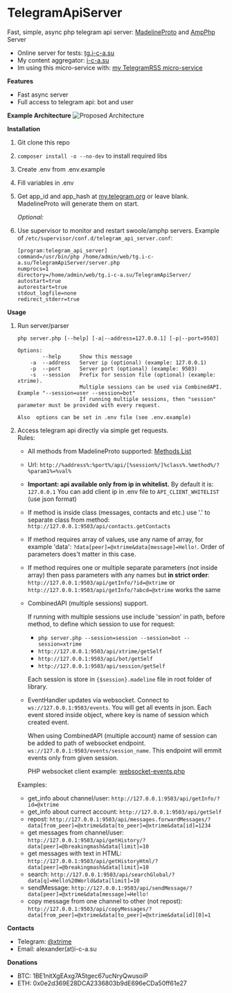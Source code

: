 # TelegramApiServer
Fast, simple, async php telegram api server: 
[MadelineProto](https://github.com/danog/MadelineProto) and [AmpPhp](https://github.com/amphp/amp) Server

* Online server for tests: [tg.i-c-a.su](https://tg.i-c-a.su)
* My content aggregator: [i-c-a.su](https://i-c-a.su)
* Im using this micro-service with: [my TelegramRSS micro-service](https://github.com/xtrime-ru/TelegramRSS) 

**Features**

* Fast async server
* Full access to telegram api: bot and user

**Example Architecture**
![Proposed Architecture](https://hsto.org/webt/j-/ob/ky/j-obkye1dv68ngsrgi12qevutra.png)
 
**Installation**

1. Git clone this repo
1. `composer install -o --no-dev` to install required libs
1. Create .env from .env.example
1. Fill variables in .env
1. Get app_id and app_hash at [my.telegram.org](https://my.telegram.org/) or leave blank.
   MadelineProto will generate them on start.

     _Optional:_
1. Use supervisor to monitor and restart swoole/amphp servers. Example of `/etc/supervisor/conf.d/telegram_api_server.conf`: 
     ```
    [program:telegram_api_server]
    command=/usr/bin/php /home/admin/web/tg.i-c-a.su/TelegramApiServer/server.php
    numprocs=1
    directory=/home/admin/web/tg.i-c-a.su/TelegramApiServer/
    autostart=true
    autorestart=true
    stdout_logfile=none
    redirect_stderr=true
     ```

**Usage**

1. Run server/parser
    ```
    php server.php [--help] [-a|--address=127.0.0.1] [-p|--port=9503]
    
    Options:
            --help      Show this message
        -a  --address   Server ip (optional) (example: 127.0.0.1)
        -p  --port      Server port (optional) (example: 9503)
        -s  --session   Prefix for session file (optional) (example: xtrime). 
                        Multiple sessions can be used via CombinedAPI. Example "--session=user --session=bot"
                        If running multiple sessions, then "session" parameter must be provided with every request.
    
    Also  options can be set in .env file (see .env.example)
    ```
1. Access telegram api directly via simple get requests.    
    Rules:
    * All methods from MadelineProto supported: [Methods List](https://docs.madelineproto.xyz/API_docs/methods/)
    * Url: `http://%address%:%port%/api/[%session%/]%class%.%method%/?%param1%=%val%`
    * <b>Important: api available only from ip in whitelist.</b> 
        By default it is: `127.0.0.1`
        You can add client ip in .env file to `API_CLIENT_WHITELIST` (use json format)
    * If method is inside class (messages, contacts and etc.) use '.' to separate class from method: 
        `http://127.0.0.1:9503/api/contacts.getContacts`
    * If method requires array of values, use any name of array, for example 'data': 
        `?data[peer]=@xtrime&data[message]=Hello!`. Order of parameters does't matter in this case.
    * If method requires one or multiple separate parameters (not inside array) then pass parameters with any names but **in strict order**: 
        `http://127.0.0.1:9503/api/getInfo/?id=@xtrime` or `http://127.0.0.1:9503/api/getInfo/?abcd=@xtrime` works the same
    * CombinedAPI (multiple sessions) support. 

        If running with multiple sessions use include 'session' in path, before method, to define which session to use for request:
        * `php server.php --session=session --session=bot --session=xtrime`
        * `http://127.0.0.1:9503/api/xtrime/getSelf` 
        * `http://127.0.0.1:9503/api/bot/getSelf`
        * `http://127.0.0.1:9503/api/session/getSelf`
        
        Each session is store in `{$session}.madeline` file in root folder of library.
    * EventHandler updates via websocket. Connect to `ws://127.0.0.1:9503/events`. You will get all events in json.
        Each event stored inside object, where key is name of session which created event. 
        
        When using CombinedAPI (multiple account) name of session can be added to path of websocket endpoint.
        `ws://127.0.0.1:9503/events/session_name`. This endpoint will emmit events only from given session.
        
        PHP websocket client example: [websocket-events.php](https://github.com/xtrime-ru/TelegramApiServer/blob/master/examples/websocket-events.php)
    
    Examples:
    * get_info about channel/user: `http://127.0.0.1:9503/api/getInfo/?id=@xtrime`
    * get_info about currect account: `http://127.0.0.1:9503/api/getSelf`
    * repost: `http://127.0.0.1:9503/api/messages.forwardMessages/?data[from_peer]=@xtrime&data[to_peer]=@xtrime&data[id]=1234`
    * get messages from channel/user: `http://127.0.0.1:9503/api/getHistory/?data[peer]=@breakingmash&data[limit]=10`
    * get messages with text in HTML: `http://127.0.0.1:9503/api/getHistoryHtml/?data[peer]=@breakingmash&data[limit]=10`
    * search: `http://127.0.0.1:9503/api/searchGlobal/?data[q]=Hello%20World&data[limit]=10`
    * sendMessage: `http://127.0.0.1:9503/api/sendMessage/?data[peer]=@xtrime&data[message]=Hello!`
    * copy message from one channel to other (not repost): `http://127.0.0.1:9503/api/copyMessages/?data[from_peer]=@xtrime&data[to_peer]=@xtrime&data[id][0]=1`
    
        
**Contacts**

* Telegram: [@xtrime](tg://resolve?domain=xtrime)
* Email: alexander(at)i-c-a.su

**Donations**

* BTC: 1BE1nitXgEAxg7A5tgec67ucNryQwusoiP
* ETH: 0x0e2d369E28DCA2336803b9dE696eCDa50ff61e27
